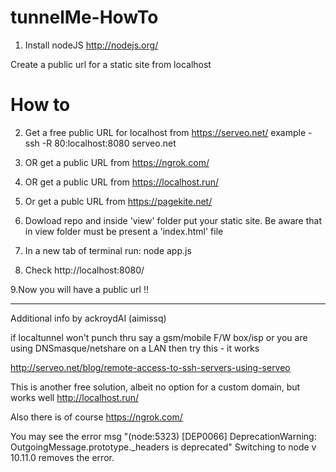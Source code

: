 tunnelMe-HowTo
==============

1. Install nodeJS http://nodejs.org/

Create a public url for a static site from localhost


How to
======

 2. Get a free public URL for localhost from https://serveo.net/ example -  ssh -R 80:localhost:8080 serveo.net
 3. OR get a public URL from https://ngrok.com/
 4. OR get a public URL from https://localhost.run/
 5. Or get a publc URL from  https://pagekite.net/
 
 6. Dowload repo and inside 'view' folder put your static site. Be aware that in view folder
    must be present a 'index.html' file
    

 7. In a new tab of terminal run: node app.js
 
 8. Check http://localhost:8080/      

      
  9.Now you will have a public url !!

------------------------------------------------------------------------------------------------------------------

Additional info by ackroydAI (aimissq)

if localtunnel won't punch thru say a gsm/mobile F/W box/isp or you are using DNSmasque/netshare on a LAN then try this - it works

http://serveo.net/blog/remote-access-to-ssh-servers-using-serveo

This is another free solution, albeit no option for a custom domain, but works well http://localhost.run/

Also there is of course https://ngrok.com/

You may see the error msg "(node:5323) [DEP0066] DeprecationWarning: OutgoingMessage.prototype._headers is deprecated"
Switching to node v 10.11.0 removes the error.

